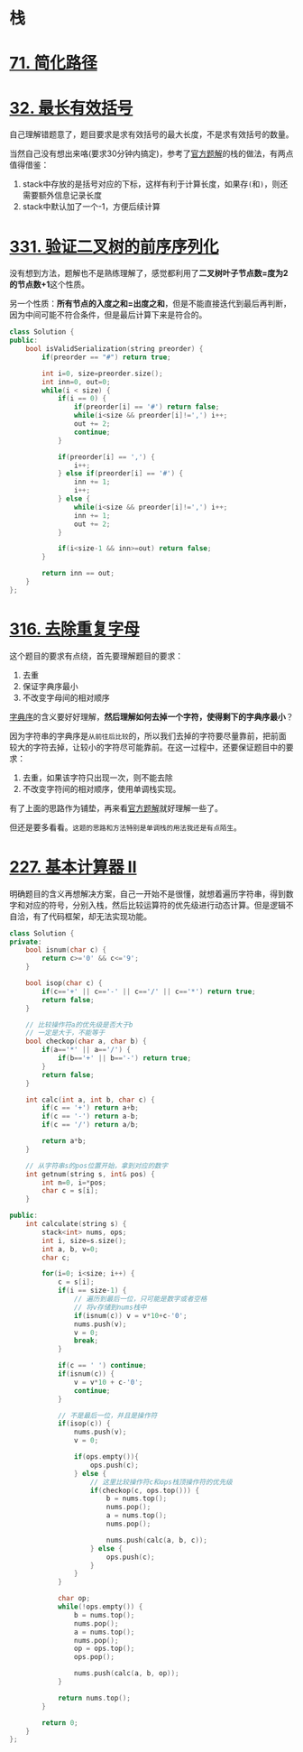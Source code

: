 # 栈

# [71. 简化路径](https://leetcode-cn.com/problems/simplify-path/)

# [32. 最长有效括号](https://leetcode-cn.com/problems/longest-valid-parentheses/)
自己理解错题意了，题目要求是求有效括号的最大长度，不是求有效括号的数量。

当然自己没有想出来咯(要求30分钟内搞定)，参考了[官方题解](https://leetcode-cn.com/problems/longest-valid-parentheses/solution/zui-chang-you-xiao-gua-hao-by-leetcode-solution/)的栈的做法，有两点值得借鉴：
1. stack中存放的是括号对应的下标，这样有利于计算长度，如果存`(`和`)`，则还需要额外信息记录长度
2. stack中默认加了一个-1，方便后续计算

# [331. 验证二叉树的前序序列化](https://leetcode-cn.com/problems/verify-preorder-serialization-of-a-binary-tree/)

没有想到方法，题解也不是熟练理解了，感觉都利用了**二叉树叶子节点数=度为2的节点数+1**这个性质。

另一个性质：**所有节点的入度之和=出度之和**，但是不能直接迭代到最后再判断，因为中间可能不符合条件，但是最后计算下来是符合的。
```cpp
class Solution {
public:
    bool isValidSerialization(string preorder) {
        if(preorder == "#") return true;

        int i=0, size=preorder.size();
        int inn=0, out=0;
        while(i < size) {
            if(i == 0) {
                if(preorder[i] == '#') return false;
                while(i<size && preorder[i]!=',') i++;
                out += 2;
                continue;
            }

            if(preorder[i] == ',') {
                i++;
            } else if(preorder[i] == '#') {
                inn += 1;
                i++;
            } else {
                while(i<size && preorder[i]!=',') i++;
                inn += 1;
                out += 2;
            }

            if(i<size-1 && inn>=out) return false;
        }

        return inn == out;
    }
};
```

# [316. 去除重复字母](https://leetcode-cn.com/problems/remove-duplicate-letters/)
这个题目的要求有点绕，首先要理解题目的要求：
1. 去重
2. 保证字典序最小
3. 不改变字母间的相对顺序

[字典序](https://baike.baidu.com/item/%E5%AD%97%E5%85%B8%E5%BA%8F)的含义要好好理解，**然后理解如何去掉一个字符，使得剩下的字典序最小**？

因为字符串的字典序是`从前往后比较`的，所以我们去掉的字符要尽量靠前，把前面较大的字符去掉，让较小的字符尽可能靠前。在这一过程中，还要保证题目中的要求：
1. 去重，如果该字符只出现一次，则不能去除
2. 不改变字符间的相对顺序，使用单调栈实现。

有了上面的思路作为铺垫，再来看[官方题解](https://leetcode-cn.com/problems/remove-duplicate-letters/solution/qu-chu-zhong-fu-zi-mu-by-leetcode-soluti-vuso/)就好理解一些了。

但还是要多看看。`这题的思路和方法特别是单调栈的用法我还是有点陌生`。

# [227. 基本计算器 II](https://leetcode-cn.com/problems/basic-calculator-ii/)
明确题目的含义再想解决方案，自己一开始不是很懂，就想着遍历字符串，得到数字和对应的符号，分别入栈，然后比较运算符的优先级进行动态计算。但是逻辑不自洽，有了代码框架，却无法实现功能。
```cpp
class Solution {
private:
    bool isnum(char c) {
        return c>='0' && c<='9';
    }

    bool isop(char c) {
        if(c=='+' || c=='-' || c=='/' || c=='*') return true;
        return false;
    }

    // 比较操作符a的优先级是否大于b
    // 一定是大于，不能等于
    bool checkop(char a, char b) {
        if(a=='*' || a=='/') {
            if(b=='+' || b=='-') return true;
        }
        return false;
    }

    int calc(int a, int b, char c) {
        if(c == '+') return a+b;
        if(c == '-') return a-b;
        if(c == '/') return a/b;

        return a*b;
    }

    // 从字符串s的pos位置开始，拿到对应的数字
    int getnum(string s, int& pos) {
        int n=0, i=*pos;
        char c = s[i];
    }

public:
    int calculate(string s) {
        stack<int> nums, ops;
        int i, size=s.size();
        int a, b, v=0;
        char c;

        for(i=0; i<size; i++) {
            c = s[i];
            if(i == size-1) {
                // 遍历到最后一位，只可能是数字或者空格
                // 将v存储到nums栈中
                if(isnum(c)) v = v*10+c-'0';
                nums.push(v);
                v = 0;
                break;
            }

            if(c == ' ') continue;
            if(isnum(c)) {
                v = v*10 + c-'0';
                continue;
            }

            // 不是最后一位，并且是操作符
            if(isop(c)) {
                nums.push(v);
                v = 0;

                if(ops.empty()){
                    ops.push(c);
                } else {
                    // 这里比较操作符c和ops栈顶操作符的优先级
                    if(checkop(c, ops.top())) {
                        b = nums.top();
                        nums.pop();
                        a = nums.top();
                        nums.pop();

                        nums.push(calc(a, b, c));
                    } else {
                        ops.push(c);
                    }
                }
            }

            char op;
            while(!ops.empty()) {
                b = nums.top();
                nums.pop();
                a = nums.top();
                nums.pop();
                op = ops.top();
                ops.pop();

                nums.push(calc(a, b, op));
            }

            return nums.top();
        }

        return 0;
    }
};
```